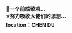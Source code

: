 🌟<strong>一个前端菜鸡...<strong/><br/>
⭐<strong>努力吸收大佬们的思想...<strong/><br/>
<strong>location：CHEN DU<strong/>
